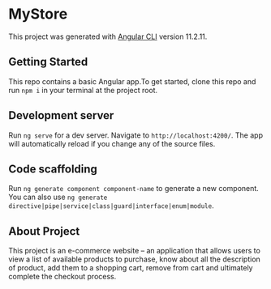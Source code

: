 # MyStore

This project was generated with [Angular CLI](https://github.com/angular/angular-cli) version 11.2.11.

## Getting Started

This repo contains a basic Angular app.To get started, clone this repo and run `npm i` in your terminal at the project root.

## Development server

Run `ng serve` for a dev server. Navigate to `http://localhost:4200/`. The app will automatically reload if you change any of the source files.

## Code scaffolding

Run `ng generate component component-name` to generate a new component. You can also use `ng generate directive|pipe|service|class|guard|interface|enum|module`.

## About Project

This project is an e-commerce website – an application that allows users to view a list of available products to purchase, know about all the description of product, add them to a shopping cart, remove from cart and ultimately complete the checkout process.

